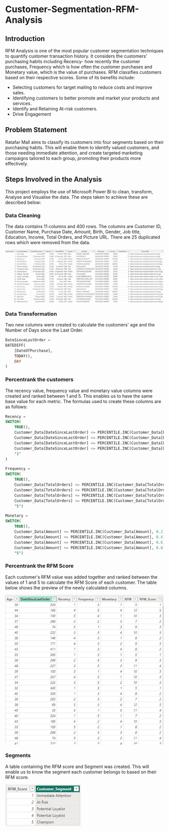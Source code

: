 # Customer-Segmentation-RFM-Analysis

## Introduction

RFM Analysis is one of the most popular customer segmentation techniques to quantify customer transaction history. It considers the customers' purchasing habits including Recency- how recently the customer purchases, Frequency which is how often the customer purchases and Monetary value, which is the value of purchases.  RFM classifies customers based on their respective scores.
Some of its benefits include:
-	Selecting customers for target mailing to reduce costs and improve sales.
-	Identifying customers to better promote and market your products and services.
-	Identify and Retaining At-risk customers.
-	Drive Engagement
  
## Problem Statement
Ratafar Mall aims to classify its customers into four segments based on their purchasing habits. This will enable them to identify valued customers, and those needing immediate attention, and create targeted marketing campaigns tailored to each group, promoting their products more effectively.

## Steps Involved in the Analysis
This project employs the use of Microsoft Power BI to clean, transform, Analyse and Visualise the data. The steps taken to achieve these are described below:

### Data Cleaning 

The data contains 11 columns and 400 rows. The columns are Customer ID, Customer Name, Purchase Date, Amount, Birth, Gender, Job title, Education, Income, Total Orders, and Picture URL. There are 25 duplicated rows which were removed from the data.

![](https://github.com/Ratafar22/Customer-Segmentation-RFM-Analysis/blob/main/Pictures/DataPreview.JPG)

### Data Transformation

Two new columns were created to calculate the customers' age and the Number of Days since the Last Order.
```sql
DateSinceLastOrder = 
DATEDIFF(
    [DateOfPurchase], 
    TODAY(),
    DAY
)
```
### Percentrank the customers

The recency value, frequency value and monetary value columns were created and ranked between 1 and 5. This enables us to have the same base value for each metric. 
The formulas used to create these columns are as follows:
```sql
Recency = 
SWITCH(
    TRUE(),
    Customer_Data[DateSinceLastOrder] <= PERCENTILE.INC(Customer_Data[DateSinceLastOrder],0.2),"5",
    Customer_Data[DateSinceLastOrder] <= PERCENTILE.INC(Customer_Data[DateSinceLastOrder],0.4),"4",
    Customer_Data[DateSinceLastOrder] <= PERCENTILE.INC(Customer_Data[DateSinceLastOrder],0.6),"3",
    Customer_Data[DateSinceLastOrder] <= PERCENTILE.INC(Customer_Data[DateSinceLastOrder],0.8),"2",
    "1"
)
```
```sql
Frequency = 
SWITCH(
    TRUE(),
    Customer_Data[TotalOrders] <= PERCENTILE.INC(Customer_Data[TotalOrders], 0.2), "1",
    Customer_Data[TotalOrders] <= PERCENTILE.INC(Customer_Data[TotalOrders], 0.4), "2",
    Customer_Data[TotalOrders] <= PERCENTILE.INC(Customer_Data[TotalOrders], 0.6), "3",
    Customer_Data[TotalOrders] <= PERCENTILE.INC(Customer_Data[TotalOrders], 0.8), "4",
    "5")
```
```sql
Monetary = 
SWITCH(
    TRUE(),
    Customer_Data[Amount] <= PERCENTILE.INC(Customer_Data[Amount], 0.2), "1",
    Customer_Data[Amount] <= PERCENTILE.INC(Customer_Data[Amount], 0.4), "2",
    Customer_Data[Amount] <= PERCENTILE.INC(Customer_Data[Amount], 0.6), "3",
    Customer_Data[Amount] <= PERCENTILE.INC(Customer_Data[Amount], 0.8), "4",
    "5")
```
### Percentrank the RFM Score

Each customer's RFM value was added together and ranked between the values of 1 and 5 to calculate the RFM Score of each customer. The table below shows the preview of the newly calculated columns.

![](https://github.com/Ratafar22/Customer-Segmentation-RFM-Analysis/blob/main/Pictures/CalculatedColumns.JPG)

### Segments 
A table containing the RFM score and Segment was created. This will enable us to know the segment each customer belongs to based on their RFM score.

![](https://github.com/Ratafar22/Customer-Segmentation-RFM-Analysis/blob/main/Pictures/SegmentTable.JPG)



